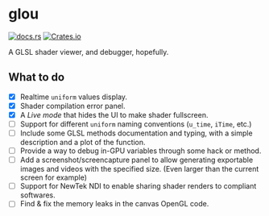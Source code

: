 # glou
[![docs.rs](https://img.shields.io/docsrs/glou)](https://docs.rs/glou) [![Crates.io](https://img.shields.io/crates/l/glou)](https://crates.io/crates/glou)

A GLSL shader viewer, and debugger, hopefully.

## What to do

- [x] Realtime `uniform` values display.
- [x] Shader compilation error panel.
- [x] A _Live mode_ that hides the UI to make shader fullscreen.
- [ ] Support for different `uniform` naming conventions (`u_time`, `iTime`, etc.)
- [ ] Include some GLSL methods documentation and typing, with a simple description and a plot of the function.
- [ ] Provide a way to debug in-GPU variables through some hack or method.
- [ ] Add a screenshot/screencapture panel to allow generating exportable images and videos with the specified size. (Even larger than the current screen for example)
- [ ] Support for NewTek NDI to enable sharing shader renders to compliant softwares.
- [ ] Find & fix the memory leaks in the canvas OpenGL code.
